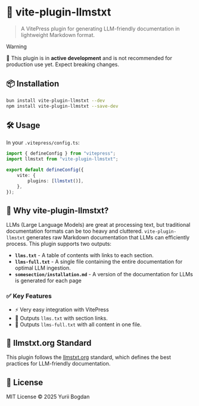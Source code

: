 # 🤖 vite-plugin-llmstxt

> A VitePress plugin for generating LLM-friendly documentation in lightweight Markdown format.

> [!WARNING]
> 🚧 This plugin is in **active development** and is not recommended for production use yet. Expect breaking changes.

## 📦 Installation

```bash
bun install vite-plugin-llmstxt --dev
npm install vite-plugin-llmstxt --save-dev
```

## 🛠️ Usage

In your `.vitepress/config.ts`:

```ts
import { defineConfig } from "vitepress";
import llmstxt from "vite-plugin-llmstxt";

export default defineConfig({
	vite: {
		plugins: [llmstxt()],
	},
});
```

## 🚀 Why vite-plugin-llmstxt?

LLMs (Large Language Models) are great at processing text, but traditional documentation formats can be too heavy and cluttered. `vite-plugin-llmstxt` generates raw Markdown documentation that LLMs can efficiently process. This plugin supports two outputs:

-   **`llms.txt`** - A table of contents with links to each section.
-   **`llms-full.txt`** - A single file containing the entire documentation for optimal LLM ingestion.
-   **`somesection/installation.md`** - A version of the documentation for LLMs is generated for each page

### ✅ Key Features

-   ⚡️ Very easy integration with VitePress
-   📝 Outputs `llms.txt` with section links.
-   📖 Outputs `llms-full.txt` with all content in one file.

## 📖 llmstxt.org Standard

This plugin follows the [llmstxt.org](https://llmstxt.org/) standard, which defines the best practices for LLM-friendly documentation.

## 📜 License

MIT License © 2025 Yurii Bogdan
